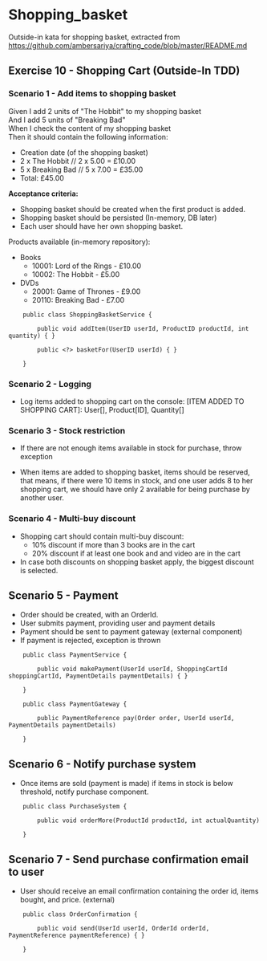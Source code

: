 # Shopping_basket

Outside-in kata for shopping basket, extracted from https://github.com/ambersariya/crafting_code/blob/master/README.md

## Exercise 10 - Shopping Cart (Outside-In TDD)

### Scenario 1 - Add items to shopping basket

Given I add 2 units of "The Hobbit" to my shopping basket \
And I add 5 units of "Breaking Bad" \
When I check the content of my shopping basket \
Then it should contain the following information:

- Creation date (of the shopping basket)
- 2 x The Hobbit // 2 x 5.00 = £10.00
- 5 x Breaking Bad // 5 x 7.00 = £35.00
- Total: £45.00

**Acceptance criteria:**

- Shopping basket should be created when the first product is added.
- Shopping basket should be persisted (In-memory, DB later)
- Each user should have her own shopping basket.

Products available (in-memory repository):

- Books
    - 10001: Lord of the Rings - £10.00
    - 10002: The Hobbit - £5.00
- DVDs
    - 20001: Game of Thrones - £9.00
    - 20110: Breaking Bad - £7.00

```
    public class ShoppingBasketService {

        public void addItem(UserID userId, ProductID productId, int quantity) { }

        public <?> basketFor(UserID userId) { }

    }
```

### Scenario 2 - Logging

- Log items added to shopping cart on the console:
  [ITEM ADDED TO SHOPPING CART]: User[<ID>], Product[ID], Quantity[<N>]

### Scenario 3 - Stock restriction

- If there are not enough items available in stock for purchase, throw exception

- When items are added to shopping basket, items should be reserved, that means,
  if there were 10 items in stock, and one user adds 8 to her shopping cart, we
  should have only 2 available for being purchase by another user.

### Scenario 4 - Multi-buy discount

- Shopping cart should contain multi-buy discount:
    - 10% discount if more than 3 books are in the cart
    - 20% discount if at least one book and and video are in the cart
- In case both discounts on shopping basket apply, the biggest discount is selected.

## Scenario 5 - Payment

- Order should be created, with an OrderId.
- User submits payment, providing user and payment details
- Payment should be sent to payment gateway (external component)
- If payment is rejected, exception is thrown

```
    public class PaymentService {

        public void makePayment(UserId userId, ShoppingCartId shoppingCartId, PaymentDetails paymentDetails) { }

    }

    public class PaymentGateway {

        public PaymentReference pay(Order order, UserId userId, PaymentDetails paymentDetails)

    }
```

## Scenario 6 - Notify purchase system

- Once items are sold (payment is made) if items in stock is below threshold, notify purchase component.

```
    public class PurchaseSystem {

        public void orderMore(ProductId productId, int actualQuantity)

    }
```

## Scenario 7 - Send purchase confirmation email to user

- User should receive an email confirmation containing the order id, items bought, and price. (external)

```
    public class OrderConfirmation {

        public void send(UserId userId, OrderId orderId, PaymentReference paymentReference) { }

    }
```
